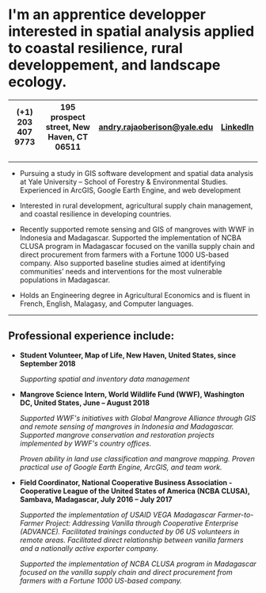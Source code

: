 I'm an apprentice developper interested in spatial analysis applied to coastal resilience, rural developpement, and landscape ecology.
====================
| (+1) 203 407 9773 | 195 prospect street, New Haven, CT 06511 | andry.rajaoberison@yale.edu | [LinkedIn](https://www.linkedin.com/in/rajaoberison) |
|-------------------|:----------------------------------------:|:---------------------------:|-----------------------------------------------------:|

----------------------
* Pursuing a study in GIS software development and spatial data analysis at Yale University – School of Forestry & Environmental Studies. Experienced in ArcGIS, Google Earth Engine, and web development

* Interested in rural development, agricultural supply chain management, and coastal resilience in developing countries.

* Recently supported remote sensing and GIS of mangroves with WWF in Indonesia and Madagascar. Supported the implementation of NCBA CLUSA program in Madagascar focused on the vanilla supply chain and direct procurement from farmers with a Fortune 1000 US-based company. Also supported baseline studies aimed at identifying communities’ needs and interventions for the most vulnerable populations in Madagascar.

* Holds an Engineering degree in Agricultural Economics and is fluent in French, English, Malagasy, and Computer languages.

--------------------------------

Professional experience include:
-------------------------------
* **Student Volunteer, Map of Life, New Haven, United States, since September 2018**

    *Supporting spatial and inventory data management*

* **Mangrove Science Intern, World Wildlife Fund (WWF), Washington DC, United States, June – August 2018**

    *Supported WWF's initiatives with Global Mangrove Alliance through GIS and remote sensing of mangroves in Indonesia and Madagascar. Supported mangrove conservation and restoration projects implemented by WWF's country offices.*

    *Proven ability in land use classification and mangrove mapping. Proven practical use of Google Earth Engine, ArcGIS, and team work.*

* **Field Coordinator, National Cooperative Business Association -Cooperative League of the United States of America (NCBA CLUSA), Sambava, Madagascar, July 2016 – July 2017**

    *Supported the implementation of USAID VEGA Madagascar Farmer-to-Farmer Project: Addressing Vanilla through Cooperative Enterprise (ADVANCE). Facilitated trainings conducted by 06 US volunteers in remote areas. Facilitated direct relationship between vanilla farmers and a nationally active exporter company.*
    
    *Supported the implementation of NCBA CLUSA program in Madagascar focused on the vanilla supply chain and direct procurement from farmers with a Fortune 1000 US-based company.*

